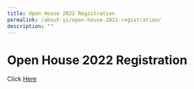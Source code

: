 ```yaml
---
title: Open House 2022 Registration
permalink: /about-yi/open-house-2022-registration/
description: ""
---
```

# **Open House 2022 Registration**

Click [Here](https://sites.google.com/d/1u_b1AfvZ7zSSBBTgoWNNaVKOWjXNqBXx/p/1E_X1zTjEZmKP5aSHVjHvtuAsm3Gud2B8/edit)